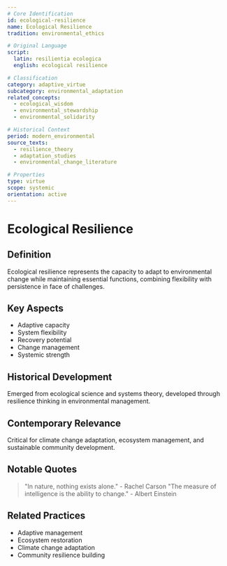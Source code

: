 ```yaml
---
# Core Identification
id: ecological-resilience
name: Ecological Resilience
tradition: environmental_ethics

# Original Language
script:
  latin: resilientia ecologica
  english: ecological resilience

# Classification
category: adaptive_virtue
subcategory: environmental_adaptation
related_concepts:
  - ecological_wisdom
  - environmental_stewardship
  - environmental_solidarity

# Historical Context
period: modern_environmental
source_texts:
  - resilience_theory
  - adaptation_studies
  - environmental_change_literature

# Properties
type: virtue
scope: systemic
orientation: active
---
```


# Ecological Resilience

## Definition
Ecological resilience represents the capacity to adapt to environmental change while maintaining essential functions, combining flexibility with persistence in face of challenges.

## Key Aspects
- Adaptive capacity
- System flexibility
- Recovery potential
- Change management
- Systemic strength

## Historical Development
Emerged from ecological science and systems theory, developed through resilience thinking in environmental management.

## Contemporary Relevance
Critical for climate change adaptation, ecosystem management, and sustainable community development.

## Notable Quotes
> "In nature, nothing exists alone." - Rachel Carson
> "The measure of intelligence is the ability to change." - Albert Einstein

## Related Practices
- Adaptive management
- Ecosystem restoration
- Climate change adaptation
- Community resilience building